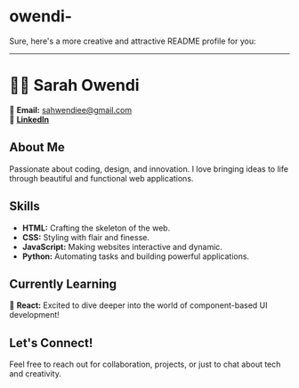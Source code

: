 # owendi-
Sure, here's a more creative and attractive README profile for you:

---

# 👩‍💻 Sarah Owendi

📧 **Email:** sahwendiee@gmail.com  
🔗 **[LinkedIn](https://www.linkedin.com/in/sarah-owendi-223460240?utm_source=share&utm_campaign=share_via&utm_content=profile&utm_medium=android_app)**

## About Me
Passionate about coding, design, and innovation. I love bringing ideas to life through beautiful and functional web applications.

## Skills
- **HTML:** Crafting the skeleton of the web.
- **CSS:** Styling with flair and finesse.
- **JavaScript:** Making websites interactive and dynamic.
- **Python:** Automating tasks and building powerful applications.

## Currently Learning
🌟 **React:** Excited to dive deeper into the world of component-based UI development!

## Let's Connect!
Feel free to reach out for collaboration, projects, or just to chat about tech and creativity.
